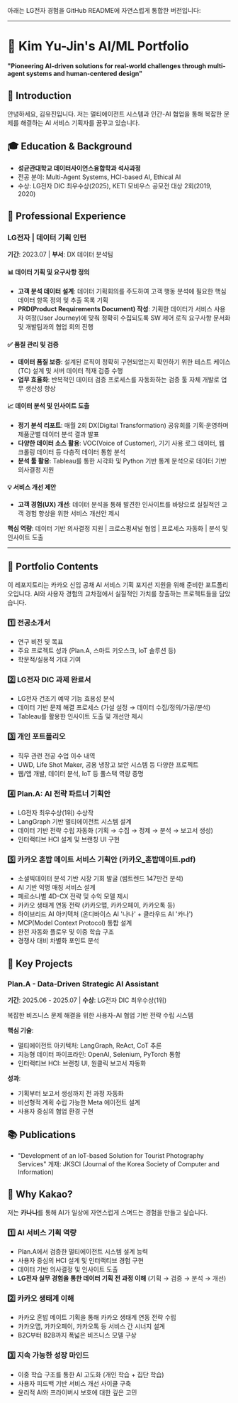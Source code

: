 아래는 LG전자 경험을 GitHub README에 자연스럽게 통합한 버전입니다:

---

# 🎯 Kim Yu-Jin's AI/ML Portfolio
**"Pioneering AI-driven solutions for real-world challenges through multi-agent systems and human-centered design"**

## 👋 Introduction
안녕하세요, 김유진입니다. 저는 멀티에이전트 시스템과 인간-AI 협업을 통해 복잡한 문제를 해결하는 AI 서비스 기획자를 꿈꾸고 있습니다.

## 🎓 Education & Background
* **성균관대학교 데이터사이언스융합학과 석사과정**
* 전공 분야: Multi-Agent Systems, HCI-based AI, Ethical AI
* 수상: LG전자 DIC 최우수상(2025), KETI 모비우스 공모전 대상 2회(2019, 2020)

## 💼 Professional Experience

### LG전자 | 데이터 기획 인턴
**기간**: 2023.07 | **부서**: DX 데이터 분석팀

#### 📊 데이터 기획 및 요구사항 정의
- **고객 분석 데이터 설계**: 데이터 기획회의를 주도하여 고객 행동 분석에 필요한 핵심 데이터 항목 정의 및 추출 목록 기획
- **PRD(Product Requirements Document) 작성**: 기획한 데이터가 서비스 사용자 여정(User Journey)에 맞춰 정확히 수집되도록 SW 제어 로직 요구사항 문서화 및 개발팀과의 협업 회의 진행

#### ✅ 품질 관리 및 검증
- **데이터 품질 보증**: 설계된 로직이 정확히 구현되었는지 확인하기 위한 테스트 케이스(TC) 설계 및 서버 데이터 적재 검증 수행
- **업무 효율화**: 반복적인 데이터 검증 프로세스를 자동화하는 검증 툴 자체 개발로 업무 생산성 향상

#### 📈 데이터 분석 및 인사이트 도출
- **정기 분석 리포트**: 매월 2회 DX(Digital Transformation) 공유회를 기획·운영하며 제품군별 데이터 분석 결과 발표
- **다양한 데이터 소스 활용**: VOC(Voice of Customer), 기기 사용 로그 데이터, 웹 크롤링 데이터 등 다층적 데이터 통합 분석
- **분석 툴 활용**: Tableau를 통한 시각화 및 Python 기반 통계 분석으로 데이터 기반 의사결정 지원

#### 💡 서비스 개선 제안
- **고객 경험(UX) 개선**: 데이터 분석을 통해 발견한 인사이트를 바탕으로 실질적인 고객 경험 향상을 위한 서비스 개선안 제시

**핵심 역량**: 데이터 기반 의사결정 지원 | 크로스펑셔널 협업 | 프로세스 자동화 | 분석 및 인사이트 도출

---

## 📂 Portfolio Contents
이 레포지토리는 카카오 신입 공채 AI 서비스 기획 포지션 지원을 위해 준비한 포트폴리오입니다. AI와 사용자 경험의 교차점에서 실질적인 가치를 창출하는 프로젝트들을 담았습니다.

### 1️⃣ 전공소개서
* 연구 비전 및 목표
* 주요 프로젝트 성과 (Plan.A, 스마트 키오스크, IoT 솔루션 등)
* 학문적/실용적 기대 기여

### 2️⃣ LG전자 DIC 과제 완료서
* LG전자 건조기 예약 기능 효용성 분석
* 데이터 기반 문제 해결 프로세스 (가설 설정 → 데이터 수집/정의/가공/분석)
* Tableau를 활용한 인사이트 도출 및 개선안 제시

### 3️⃣ 개인 포트폴리오
* 직무 관련 전공 수업 이수 내역
* UWD, Life Shot Maker, 공용 냉장고 보안 시스템 등 다양한 프로젝트
* 웹/앱 개발, 데이터 분석, IoT 등 풀스택 역량 증명

### 4️⃣ Plan.A: AI 전략 파트너 기획안
* LG전자 최우수상(1위) 수상작
* LangGraph 기반 멀티에이전트 시스템 설계
* 데이터 기반 전략 수립 자동화 (기획 → 수집 → 정제 → 분석 → 보고서 생성)
* 인터랙티브 HCI 설계 및 브랜칭 UI 구현

### 5️⃣ 카카오 혼밥 메이트 서비스 기획안 (카카오_혼밥메이트.pdf)
* 소셜빅데이터 분석 기반 시장 기회 발굴 (썸트렌드 147만건 분석)
* AI 기반 익명 매칭 서비스 설계
* 페르소나별 4D-CX 전략 및 수익 모델 제시
* 카카오 생태계 연동 전략 (카카오맵, 카카오페이, 카카오톡 등)
* 하이브리드 AI 아키텍처 (온디바이스 AI '나나' + 클라우드 AI '카나')
* MCP(Model Context Protocol) 통합 설계
* 완전 자동화 플로우 및 이중 학습 구조
* 경쟁사 대비 차별화 포인트 분석

## 🚀 Key Projects

### Plan.A - Data-Driven Strategic AI Assistant
**기간**: 2025.06 - 2025.07 | **수상**: LG전자 DIC 최우수상(1위)

복잡한 비즈니스 문제 해결을 위한 사용자-AI 협업 기반 전략 수립 시스템

**핵심 기술**:
* 멀티에이전트 아키텍처: LangGraph, ReAct, CoT 추론
* 지능형 데이터 파이프라인: OpenAI, Selenium, PyTorch 통합
* 인터랙티브 HCI: 브랜칭 UI, 원클릭 보고서 자동화

**성과**:
* 기획부터 보고서 생성까지 전 과정 자동화
* 비선형적 계획 수립 가능한 Meta 에이전트 설계
* 사용자 중심의 협업 환경 구현

## 📚 Publications
* "Development of an IoT-based Solution for Tourist Photography Services" 게재: JKSCI (Journal of the Korea Society of Computer and Information)

## 🎯 Why Kakao?
저는 **카나나**를 통해 AI가 일상에 자연스럽게 스며드는 경험을 만들고 싶습니다.

### 1️⃣ AI 서비스 기획 역량
* Plan.A에서 검증한 멀티에이전트 시스템 설계 능력
* 사용자 중심의 HCI 설계 및 인터랙티브 경험 구현
* 데이터 기반 의사결정 및 인사이트 도출
* **LG전자 실무 경험을 통한 데이터 기획 전 과정 이해** (기획 → 검증 → 분석 → 개선)

### 2️⃣ 카카오 생태계 이해
* 카카오 혼밥 메이트 기획을 통해 카카오 생태계 연동 전략 수립
* 카카오맵, 카카오페이, 카카오톡 등 서비스 간 시너지 설계
* B2C부터 B2B까지 폭넓은 비즈니스 모델 구상

### 3️⃣ 지속 가능한 성장 마인드
* 이중 학습 구조를 통한 AI 고도화 (개인 학습 + 집단 학습)
* 사용자 피드백 기반 서비스 개선 사이클 구축
* 윤리적 AI와 프라이버시 보호에 대한 깊은 고민

